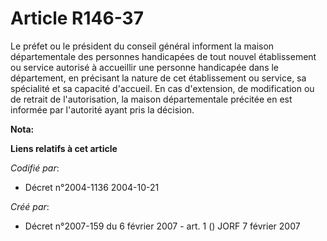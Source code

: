 # Article R146-37

Le préfet ou le président du conseil général informent la maison départementale des personnes handicapées de tout nouvel
établissement ou service autorisé à accueillir une personne handicapée dans le département, en précisant la nature de cet
établissement ou service, sa spécialité et sa capacité d'accueil. En cas d'extension, de modification ou de retrait de
l'autorisation, la maison départementale précitée en est informée par l'autorité ayant pris la décision.

**Nota:**



**Liens relatifs à cet article**

_Codifié par_:

  - Décret n°2004-1136 2004-10-21

_Créé par_:

  - Décret n°2007-159 du 6 février 2007 - art. 1 () JORF 7 février 2007
